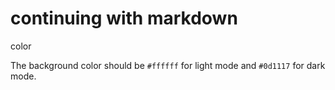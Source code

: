 # continuing with markdown
color

The background color should be `#ffffff` for light mode and `#0d1117` for dark mode.

